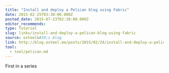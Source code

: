 ```yaml
---
title: "Install and deploy a Pelican blog using Fabric"
date: 2015-02-25T03:30:00.000Z
posted_date: 2015-07-23T02:30:00.000Z
editor_recommends:
type: Tutorial
slug: links/install-and-deploy-a-pelican-blog-using-fabric
source: osteel&#39;s blog
link: http://blog.osteel.me/posts/2015/02/24/install-and-deploy-a-pelican-blog-using-fabric-part-1-local-environment.html
tool:
  - tool/pelican.md
---
```

First in a series